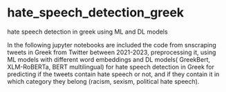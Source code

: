 # hate_speech_detection_greek
hate speech detection in greek using ML and DL models

In the following jupyter notebooks are included the code from snscraping tweets in Greek from Twitter between 2021-2023, preprocessing it, using ML models with different word embeddings and DL models( GreekBert, XLM-RoBERTa, BERT multilingual) for hate speech detection in Greek for predicting if the tweets contain hate speech or not, and if they contain it in which category they belong (racism, sexism, political hate speech).
